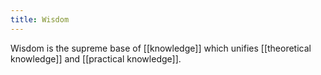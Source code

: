 ```yaml
---
title: Wisdom
---
```

Wisdom is the supreme base of [[knowledge]] which unifies [[theoretical knowledge]] and [[practical knowledge]].